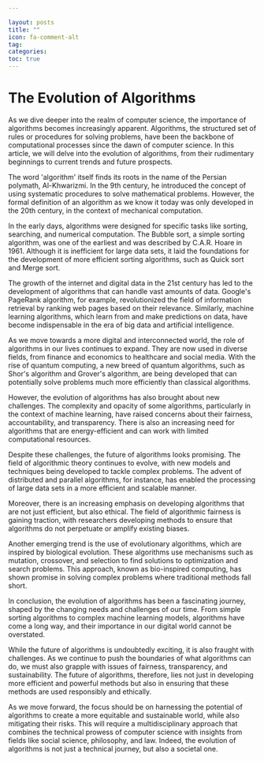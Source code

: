 ```yaml
---

layout: posts
title: ""
icon: fa-comment-alt
tag: 
categories: 
toc: true
---
```



# The Evolution of Algorithms

As we dive deeper into the realm of computer science, the importance of algorithms becomes increasingly apparent. Algorithms, the structured set of rules or procedures for solving problems, have been the backbone of computational processes since the dawn of computer science. In this article, we will delve into the evolution of algorithms, from their rudimentary beginnings to current trends and future prospects.

The word 'algorithm' itself finds its roots in the name of the Persian polymath, Al-Khwarizmi. In the 9th century, he introduced the concept of using systematic procedures to solve mathematical problems. However, the formal definition of an algorithm as we know it today was only developed in the 20th century, in the context of mechanical computation.

In the early days, algorithms were designed for specific tasks like sorting, searching, and numerical computation. The Bubble sort, a simple sorting algorithm, was one of the earliest and was described by C.A.R. Hoare in 1961. Although it is inefficient for large data sets, it laid the foundations for the development of more efficient sorting algorithms, such as Quick sort and Merge sort.

The growth of the internet and digital data in the 21st century has led to the development of algorithms that can handle vast amounts of data. Google's PageRank algorithm, for example, revolutionized the field of information retrieval by ranking web pages based on their relevance. Similarly, machine learning algorithms, which learn from and make predictions on data, have become indispensable in the era of big data and artificial intelligence.

As we move towards a more digital and interconnected world, the role of algorithms in our lives continues to expand. They are now used in diverse fields, from finance and economics to healthcare and social media. With the rise of quantum computing, a new breed of quantum algorithms, such as Shor's algorithm and Grover's algorithm, are being developed that can potentially solve problems much more efficiently than classical algorithms.

However, the evolution of algorithms has also brought about new challenges. The complexity and opacity of some algorithms, particularly in the context of machine learning, have raised concerns about their fairness, accountability, and transparency. There is also an increasing need for algorithms that are energy-efficient and can work with limited computational resources.

Despite these challenges, the future of algorithms looks promising. The field of algorithmic theory continues to evolve, with new models and techniques being developed to tackle complex problems. The advent of distributed and parallel algorithms, for instance, has enabled the processing of large data sets in a more efficient and scalable manner.

Moreover, there is an increasing emphasis on developing algorithms that are not just efficient, but also ethical. The field of algorithmic fairness is gaining traction, with researchers developing methods to ensure that algorithms do not perpetuate or amplify existing biases.

Another emerging trend is the use of evolutionary algorithms, which are inspired by biological evolution. These algorithms use mechanisms such as mutation, crossover, and selection to find solutions to optimization and search problems. This approach, known as bio-inspired computing, has shown promise in solving complex problems where traditional methods fall short.

In conclusion, the evolution of algorithms has been a fascinating journey, shaped by the changing needs and challenges of our time. From simple sorting algorithms to complex machine learning models, algorithms have come a long way, and their importance in our digital world cannot be overstated.

While the future of algorithms is undoubtedly exciting, it is also fraught with challenges. As we continue to push the boundaries of what algorithms can do, we must also grapple with issues of fairness, transparency, and sustainability. The future of algorithms, therefore, lies not just in developing more efficient and powerful methods but also in ensuring that these methods are used responsibly and ethically.

As we move forward, the focus should be on harnessing the potential of algorithms to create a more equitable and sustainable world, while also mitigating their risks. This will require a multidisciplinary approach that combines the technical prowess of computer science with insights from fields like social science, philosophy, and law. Indeed, the evolution of algorithms is not just a technical journey, but also a societal one.